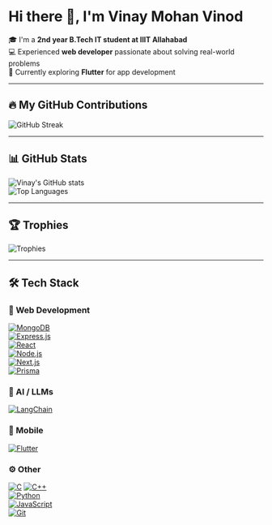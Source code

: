 # Hi there 👋, I'm Vinay Mohan Vinod

🎓 I'm a **2nd year B.Tech IT student at IIIT Allahabad**  
💻 Experienced **web developer** passionate about solving real-world problems  
🌱 Currently exploring **Flutter** for app development  

---

## 🔥 My GitHub Contributions
![GitHub Streak](https://streak-stats.demolab.com?user=vinaymohan&theme=radical&border_radius=8&date_format=j%20M%5B%20Y%5D)

---

## 📊 GitHub Stats
![Vinay's GitHub stats](https://github-readme-stats.vercel.app/api?username=vinaymohan&show_icons=true&theme=radical)  
![Top Languages](https://github-readme-stats.vercel.app/api/top-langs/?username=vinaymohan&layout=compact&theme=radical)

---

## 🏆 Trophies
![Trophies](https://github-profile-trophy.vercel.app/?username=vinaymohan&theme=onedark&margin-w=15&margin-h=15)

---

## 🛠 Tech Stack

### 🚀 Web Development
[![MongoDB](https://raw.githubusercontent.com/devicons/devicon/master/icons/mongodb/mongodb-original-wordmark.svg)](https://www.mongodb.com/)  
[![Express.js](https://raw.githubusercontent.com/devicons/devicon/master/icons/express/express-original.svg)](https://expressjs.com/)  
[![React](https://raw.githubusercontent.com/devicons/devicon/master/icons/react/react-original-wordmark.svg)](https://reactjs.org/)  
[![Node.js](https://raw.githubusercontent.com/devicons/devicon/master/icons/nodejs/nodejs-original-wordmark.svg)](https://nodejs.org/)  
[![Next.js](https://raw.githubusercontent.com/devicons/devicon/master/icons/nextjs/nextjs-original-wordmark.svg)](https://nextjs.org/)  
[![Prisma](https://raw.githubusercontent.com/devicons/devicon/master/icons/prisma/prisma-original.svg)](https://www.prisma.io/)

### 🤖 AI / LLMs
[![LangChain](https://www.vectorlogo.zone/logos/langchain/langchain-icon.svg)](https://www.langchain.com/)

### 📱 Mobile
[![Flutter](https://raw.githubusercontent.com/devicons/devicon/master/icons/flutter/flutter-original.svg)](https://flutter.dev/)

### ⚙️ Other
[![C](https://raw.githubusercontent.com/devicons/devicon/master/icons/c/c-original.svg)](https://en.wikipedia.org/wiki/C_(programming_language))  
[![C++](https://raw.githubusercontent.com/devicons/devicon/master/icons/cplusplus/cplusplus-original.svg)](https://en.wikipedia.org/wiki/C%2B%2B)  
[![Python](https://raw.githubusercontent.com/devicons/devicon/master/icons/python/python-original.svg)](https://www.python.org/)  
[![JavaScript](https://raw.githubusercontent.com/devicons/devicon/master/icons/javascript/javascript-original.svg)](https://www.javascript.com/)  
[![Git](https://raw.githubusercontent.com/devicons/devicon/master/icons/git/git-original.svg)](https://git-scm.com/)
